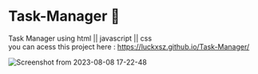 # Task-Manager 📝
Task Manager  using html || javascript || css <br>
you can acess this project here : https://luckxsz.github.io/Task-Manager/


![Screenshot from 2023-08-08 17-22-48](https://github.com/LuckxSz/Task-Manager/assets/135531180/d1c8cda1-bf01-4dab-a016-9536aa8c2265)








